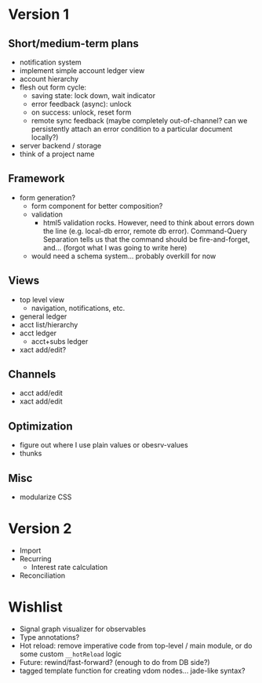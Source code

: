 Version 1
=========

Short/medium-term plans
-----------------------

- notification system
- implement simple account ledger view
- account hierarchy
- flesh out form cycle:
  - saving state: lock down, wait indicator
  - error feedback (async): unlock
  - on success: unlock, reset form
  - remote sync feedback (maybe completely out-of-channel? can we persistently attach an error condition to a particular document locally?)
- server backend / storage
- think of a project name

Framework
---------

- form generation?
  - form component for better composition?
  - validation
    - html5 validation rocks. However, need to think about errors down the line (e.g. local-db error, remote db error). Command-Query Separation tells us that the command should be fire-and-forget, and... (forgot what I was going to write here)
  - would need a schema system... probably overkill for now

Views
-----

- top level view
  - navigation, notifications, etc.
- general ledger
- acct list/hierarchy
- acct ledger
  - acct+subs ledger
- xact add/edit?

Channels
--------

- acct add/edit
- xact add/edit

Optimization
------------

- figure out where I use plain values or obesrv-values
- thunks

Misc
----

- modularize CSS

Version 2
=========

- Import
- Recurring
  - Interest rate calculation
- Reconciliation

Wishlist
========

- Signal graph visualizer for observables
- Type annotations?
- Hot reload: remove imperative code from top-level / main module, or do some custom `__hotReload` logic
- Future: rewind/fast-forward? (enough to do from DB side?)
- tagged template function for creating vdom nodes... jade-like syntax?
